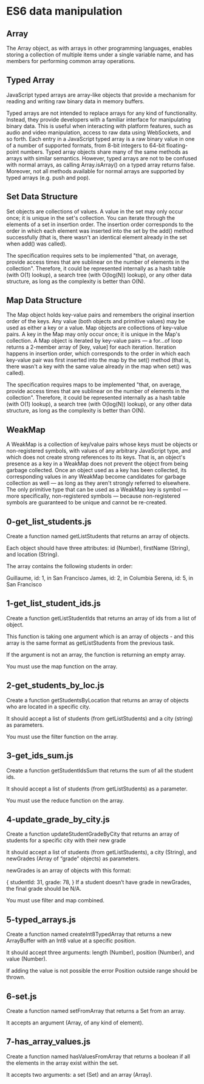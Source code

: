 # ES6 data manipulation
## Array
The Array object, as with arrays in other programming languages, enables storing a collection of multiple items under a single variable name, and has members for performing common array operations.
## Typed Array
JavaScript typed arrays are array-like objects that provide a mechanism for reading and writing raw binary data in memory buffers.

Typed arrays are not intended to replace arrays for any kind of functionality. Instead, they provide developers with a familiar interface for manipulating binary data. This is useful when interacting with platform features, such as audio and video manipulation, access to raw data using WebSockets, and so forth. Each entry in a JavaScript typed array is a raw binary value in one of a number of supported formats, from 8-bit integers to 64-bit floating-point numbers.
Typed array objects share many of the same methods as arrays with similar semantics. However, typed arrays are not to be confused with normal arrays, as calling Array.isArray() on a typed array returns false. Moreover, not all methods available for normal arrays are supported by typed arrays (e.g. push and pop).
## Set Data Structure
Set objects are collections of values. A value in the set may only occur once; it is unique in the set's collection. You can iterate through the elements of a set in insertion order. The insertion order corresponds to the order in which each element was inserted into the set by the add() method successfully (that is, there wasn't an identical element already in the set when add() was called).

The specification requires sets to be implemented "that, on average, provide access times that are sublinear on the number of elements in the collection". Therefore, it could be represented internally as a hash table (with O(1) lookup), a search tree (with O(log(N)) lookup), or any other data structure, as long as the complexity is better than O(N).
## Map Data Structure
The Map object holds key-value pairs and remembers the original insertion order of the keys. Any value (both objects and primitive values) may be used as either a key or a value.
Map objects are collections of key-value pairs. A key in the Map may only occur once; it is unique in the Map's collection. A Map object is iterated by key-value pairs — a for...of loop returns a 2-member array of [key, value] for each iteration. Iteration happens in insertion order, which corresponds to the order in which each key-value pair was first inserted into the map by the set() method (that is, there wasn't a key with the same value already in the map when set() was called).

The specification requires maps to be implemented "that, on average, provide access times that are sublinear on the number of elements in the collection". Therefore, it could be represented internally as a hash table (with O(1) lookup), a search tree (with O(log(N)) lookup), or any other data structure, as long as the complexity is better than O(N).
## WeakMap
A WeakMap is a collection of key/value pairs whose keys must be objects or non-registered symbols, with values of any arbitrary JavaScript type, and which does not create strong references to its keys. That is, an object's presence as a key in a WeakMap does not prevent the object from being garbage collected. Once an object used as a key has been collected, its corresponding values in any WeakMap become candidates for garbage collection as well — as long as they aren't strongly referred to elsewhere. The only primitive type that can be used as a WeakMap key is symbol — more specifically, non-registered symbols — because non-registered symbols are guaranteed to be unique and cannot be re-created.
## 0-get_list_students.js
Create a function named getListStudents that returns an array of objects.

Each object should have three attributes: id (Number), firstName (String), and location (String).

The array contains the following students in order:

Guillaume, id: 1, in San Francisco
James, id: 2, in Columbia
Serena, id: 5, in San Francisco
## 1-get_list_student_ids.js
Create a function getListStudentIds that returns an array of ids from a list of object.

This function is taking one argument which is an array of objects - and this array is the same format as getListStudents from the previous task.

If the argument is not an array, the function is returning an empty array.

You must use the map function on the array.
## 2-get_students_by_loc.js
Create a function getStudentsByLocation that returns an array of objects who are located in a specific city.

It should accept a list of students (from getListStudents) and a city (string) as parameters.

You must use the filter function on the array.
##  3-get_ids_sum.js
Create a function getStudentIdsSum that returns the sum of all the student ids.

It should accept a list of students (from getListStudents) as a parameter.

You must use the reduce function on the array.
##  4-update_grade_by_city.js
Create a function updateStudentGradeByCity that returns an array of students for a specific city with their new grade

It should accept a list of students (from getListStudents), a city (String), and newGrades (Array of “grade” objects) as parameters.

newGrades is an array of objects with this format:

  {
    studentId: 31,
    grade: 78,
  }
If a student doesn’t have grade in newGrades, the final grade should be N/A.

You must use filter and map combined.
## 5-typed_arrays.js
Create a function named createInt8TypedArray that returns a new ArrayBuffer with an Int8 value at a specific position.

It should accept three arguments: length (Number), position (Number), and value (Number).

If adding the value is not possible the error Position outside range should be thrown.
## 6-set.js
Create a function named setFromArray that returns a Set from an array.

It accepts an argument (Array, of any kind of element).
## 7-has_array_values.js
Create a function named hasValuesFromArray that returns a boolean if all the elements in the array exist within the set.

It accepts two arguments: a set (Set) and an array (Array).
